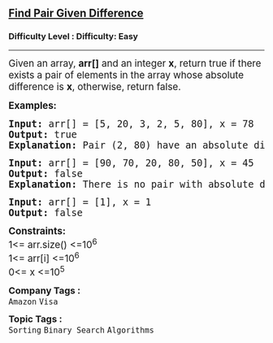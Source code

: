 <h2><a href="https://www.geeksforgeeks.org/problems/find-pair-given-difference1559/1?page=1&category=Binary%20Search&difficulty=Easy,Medium,Hard&status=unsolved,attempted&sortBy=accuracy">Find Pair Given Difference</a></h2><h3>Difficulty Level : Difficulty: Easy</h3><hr><div class="problems_problem_content__Xm_eO"><p><span style="font-size: 14pt;">Given an array, <strong>arr[]</strong>&nbsp;and an integer <strong>x</strong>, return true if there exists a pair of elements in the array whose absolute difference is <strong>x</strong>, otherwise, return false.</span></p>
<p><span style="font-size: 14pt;"><strong>Examples:</strong></span></p>
<pre><span style="font-size: 14pt;"><strong>Input: </strong>arr[] = [5, 20, 3, 2, 5, 80], x = 78<strong>
Output: </strong>true
<strong>Explanation: </strong>Pair (2, 80) have an absolute difference of 78.</span></pre>
<pre><span style="font-size: 14pt;"><strong>Input: </strong>arr[] = [90, 70, 20, 80, 50], x = 45
<strong>Output: </strong>false
<strong>Explanation: </strong>There is no pair with absolute difference of 45.<br></span></pre>
<pre><span style="font-size: 14pt;"><strong>Input: </strong>arr[] = [1], x = 1
<strong>Output: </strong>false</span></pre>
<p><span style="font-size: 14pt;"><strong>Constraints:</strong><br>1&lt;= arr.size() &lt;=10<sup>6&nbsp;</sup><br>1&lt;= arr[i] &lt;=10<sup>6&nbsp;<br></sup>0&lt;= x &lt;=10<sup>5</sup></span></p></div><p><span style=font-size:18px><strong>Company Tags : </strong><br><code>Amazon</code>&nbsp;<code>Visa</code>&nbsp;<br><p><span style=font-size:18px><strong>Topic Tags : </strong><br><code>Sorting</code>&nbsp;<code>Binary Search</code>&nbsp;<code>Algorithms</code>&nbsp;